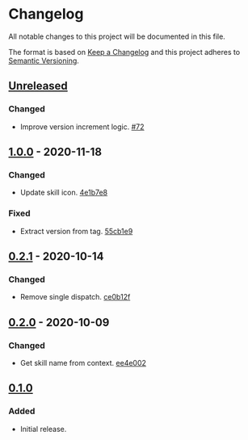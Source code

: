 # Changelog

All notable changes to this project will be documented in this file.

The format is based on [Keep a Changelog](http://keepachangelog.com/)
and this project adheres to [Semantic Versioning](http://semver.org/).

## [Unreleased](https://github.com/atomist-skills/npm-version-skill/compare/1.0.0...HEAD)

### Changed

-   Improve version increment logic. [#72](https://github.com/atomist-skills/npm-version-skill/issues/72)

## [1.0.0](https://github.com/atomist-skills/npm-version-skill/compare/0.2.1...1.0.0) - 2020-11-18

### Changed

-   Update skill icon. [4e1b7e8](https://github.com/atomist-skills/npm-version-skill/commit/4e1b7e8390a8cbac3109b29adf4e74fba395aa21)

### Fixed

-   Extract version from tag. [55cb1e9](https://github.com/atomist-skills/npm-version-skill/commit/55cb1e95c845ad9a6284eff6a718ccc02b1741d4)

## [0.2.1](https://github.com/atomist-skills/npm-version-skill/compare/0.2.0...0.2.1) - 2020-10-14

### Changed

-   Remove single dispatch. [ce0b12f](https://github.com/atomist-skills/npm-version-skill/commit/ce0b12f2056dfe864f4e76b71ee54b02d058b80f)

## [0.2.0](https://github.com/atomist-skills/npm-version-skill/compare/0.1.0...0.2.0) - 2020-10-09

### Changed

-   Get skill name from context. [ee4e002](https://github.com/atomist-skills/npm-version-skill/commit/ee4e00237e7506eacf7efd5f2a079f613f2bdd4b)

## [0.1.0](https://github.com/atomist-skills/npm-version-skill/tree/0.1.0)

### Added

-   Initial release.
